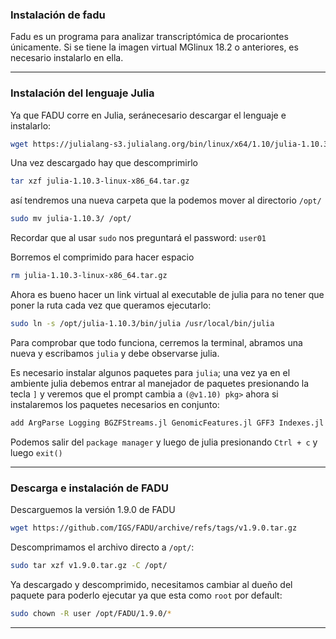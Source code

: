 ### Instalación de fadu

Fadu es un programa para analizar transcriptómica de procariontes únicamente. Si se tiene la imagen virtual MGlinux 18.2 o anteriores, es necesario instalarlo en ella.
***
### Instalación del lenguaje Julia
Ya que FADU corre en Julia, seránecesario descargar el lenguaje e instalarlo:

```bash
wget https://julialang-s3.julialang.org/bin/linux/x64/1.10/julia-1.10.3-linux-x86_64.tar.gz
```
Una vez descargado hay que descomprimirlo

```bash
tar xzf julia-1.10.3-linux-x86_64.tar.gz
```
así tendremos una nueva carpeta que la podemos mover al directorio `/opt/`

```bash
sudo mv julia-1.10.3/ /opt/
```
Recordar que al usar `sudo` nos preguntará el password: `user01`

Borremos el comprimido para hacer espacio

```bash
rm julia-1.10.3-linux-x86_64.tar.gz
```
Ahora es bueno hacer un link virtual al executable de julia para no tener que poner la ruta cada vez que queramos ejecutarlo:

```bash
sudo ln -s /opt/julia-1.10.3/bin/julia /usr/local/bin/julia
```
Para comprobar que todo funciona, cerremos la terminal, abramos una nueva y escribamos `julia` y debe observarse julia.

Es necesario instalar algunos paquetes para `julia`; una vez ya en el ambiente julia debemos entrar al manejador de paquetes presionando la tecla `]` y veremos que el prompt cambia a `(@v1.10) pkg>` ahora si instalaremos los paquetes necesarios en conjunto:

```bash
add ArgParse Logging BGZFStreams.jl GenomicFeatures.jl GFF3 Indexes.jl StructArrays.jl XAM.jl BED.jl
```
Podemos salir del `package manager` y luego de julia presionando `Ctrl + c` y luego `exit()`

***
### Descarga e instalación de FADU

Descarguemos la versión 1.9.0 de FADU
```bash
wget https://github.com/IGS/FADU/archive/refs/tags/v1.9.0.tar.gz
```
Descomprimamos el archivo directo a `/opt/`:

```bash
sudo tar xzf v1.9.0.tar.gz -C /opt/
```
Ya descargado y descomprimido, necesitamos cambiar al dueño del paquete para poderlo ejecutar ya que esta como `root` por default:

```bash
sudo chown -R user /opt/FADU/1.9.0/*
```
***
